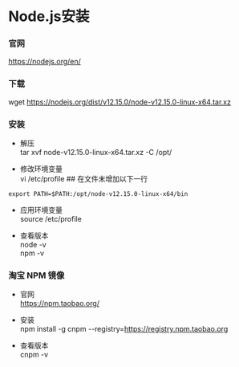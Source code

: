 # Node.js安装

### 官网
https://nodejs.org/en/

### 下载
wget https://nodejs.org/dist/v12.15.0/node-v12.15.0-linux-x64.tar.xz

### 安装
- 解压  
tar xvf node-v12.15.0-linux-x64.tar.xz -C /opt/  

- 修改环境变量  
vi /etc/profile  ## 在文件末增加以下一行
```
export PATH=$PATH:/opt/node-v12.15.0-linux-x64/bin
```

- 应用环境变量  
source /etc/profile  

- 查看版本  
node -v  
npm -v  

### 淘宝 NPM 镜像
- 官网    
https://npm.taobao.org/  

- 安装  
npm install -g cnpm --registry=https://registry.npm.taobao.org

- 查看版本  
cnpm -v


